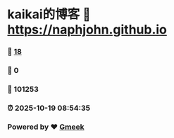 # kaikai的博客 :link: https://naphjohn.github.io 
### :page_facing_up: [18](https://naphjohn.github.io/tag.html) 
### :speech_balloon: 0 
### :hibiscus: 101253 
### :alarm_clock: 2025-10-19 08:54:35 
### Powered by :heart: [Gmeek](https://github.com/Meekdai/Gmeek)
